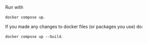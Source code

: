 Run with

`docker compose up`.

If you made any changes to docker files (or packages you use) do:

`docker compose up --build`.